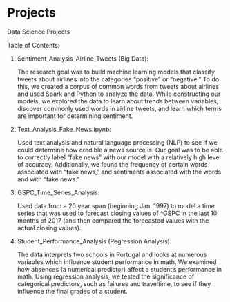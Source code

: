 # Projects
Data Science Projects

Table of Contents:

1. Sentiment_Analysis_Airline_Tweets (Big Data): 
   
   The research goal was to build machine learning models that classify tweets about airlines into the categories “positive” or “negative.” To do this, we created a corpus of common words from tweets about airlines and used Spark and Python to analyze the data. While constructing our models, we explored the data to learn about trends between variables, discover commonly used words in airline tweets, and learn which terms are important for determining sentiment. 

2. Text_Analysis_Fake_News.ipynb:
   
   Used text analysis and natural language processing (NLP) to see if we could determine how credible a news source is. Our goal was to be able to correctly label “fake news” with our model with a relatively high level of accuracy. Additionally, we found the frequency of certain words associated with “fake news,” and sentiments associated with the words and with “fake news.”
   
3. GSPC_Time_Series_Analysis:
   
   Used data from a 20 year span (beginning Jan. 1997) to model a time series that was used to forecast closing values of ^GSPC in the last 10 months of 2017 (and then compared the forecasted values with the actual closing values).

4. Student_Performance_Analysis (Regression Analysis):
   
   The data interprets two schools in Portugal and looks at numerous variables which influence student performance in math. We examined how absences (a numerical predictor) affect a student’s performance in math. Using regression analysis, we tested the significance of categorical predictors, such as failures and traveltime, to see if they influence the final grades of a student. 
